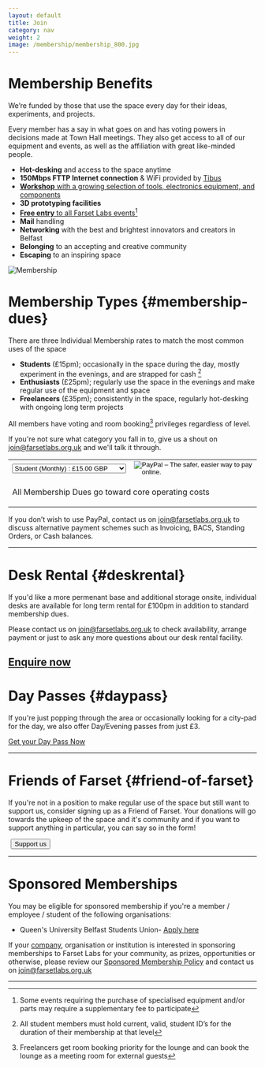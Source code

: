 ```yaml
---
layout: default
title: Join
category: nav
weight: 2
image: /membership/membership_800.jpg
---
```

Membership Benefits
===================

We’re funded by those that use the space every day for their ideas, experiments, and projects.

Every member has a say in what goes on and has voting powers in decisions made at Town Hall meetings.
They also get access to all of our equipment and events, as well as the affiliation with great like-minded people.

-   **Hot-desking** and access to the space anytime
-   **150Mbps FTTP Internet connection** & WiFi provided by [Tibus](/about/corporates.html)
-   [**Workshop** with a growing selection of tools, electronics equipment, and components](/about/facility.html)
-   **3D prototyping facilities**
-   [**Free entry** to all Farset Labs events](/events/)[^1]
-   **Mail** handling
-   **Networking** with the best and brightest innovators and creators in Belfast
-   **Belonging** to an accepting and creative community
-   **Escaping** to an inspiring space

![Membership](/membership/membership_800.jpg)

Membership Types {#membership-dues}
================

There are three Individual Membership rates to match the most common uses of the space

-   **Students** (£15pm); occasionally in the space during the day, mostly experiment in the evenings, and are strapped for cash [^2]
-   **Enthusiasts** (£25pm); regularly use the space in the evenings and make regular use of the equipment and space
-   **Freelancers** (£35pm); consistently in the space, regularly hot-desking with ongoing long term projects

All members have voting and room booking[^3] privileges regardless of level.

If you're not sure what category you fall in to, give us a shout on <join@farsetlabs.org.uk> and we'll talk it through.

<form class="center small-8" action="https://www.paypal.com/cgi-bin/webscr" method="post" target="_top">
<input type="hidden" name="on0" value="">
<input type="hidden" name="cmd" value="_s-xclick">
<input type="hidden" name="hosted_button_id" value="XJ9H6BLXWWYXL">
<table>
<tr>
  <td>
    <select name="os0">
      <option value="Student (Monthly)">Student (Monthly) : £15.00 GBP</option>
      <option value="Enthusiast (Monthly)">Enthusiast (Monthly) : £25.00 GBP</option>
      <option value="Freelancer (Monthly)">Freelancer (Monthly) : £35.00 GBP</option>
      <option value="Angel (Monthly)">Angel (Monthly) : £75.00 GBP</option>
      <option value="Student (Annual)">Student (Annual) : £165.00 GBP</option>
      <option value="Enthusiast (Annual)">Enthusiast (Annual) : £275.00 GBP</option>
      <option value="Freelancer (Annual)">Freelancer (Annual) : £385.00 GBP</option>
    </select>
  </td>
  <td>
    <input type="hidden" name="currency_code" value="GBP">
    <input type="image" src="https://www.paypalobjects.com/en_GB/i/btn/btn_subscribe_LG.gif" border="0" name="submit" alt="PayPal – The safer, easier way to pay online.">
    <img alt="" border="0" src="https://www.paypalobjects.com/en_GB/i/scr/pixel.gif" width="1" height="1">
  </td>
</tr>
<tr>
  <td colspan="2">
    <p>All Membership Dues go toward core operating costs</p>
  </td>
</tr>
</table>
</form>

If you don’t wish to use PayPal, contact us on <join@farsetlabs.org.uk> to discuss alternative payment schemes such as Invoicing, BACS, Standing Orders, or Cash balances.

-----------------------------------------------------------------------

Desk Rental {#deskrental}
=========================
If you'd like a more permenant base and additional storage onsite, individual desks are available for long term rental for £100pm in addition to standard membership dues.

Please contact us on <join@farsetlabs.org.uk> to check availability, arrange payment or just to ask any more questions about our desk rental facility.

<a href="mailto:join@farsetlabs.org.uk" class="large button expand round">Enquire now</a>
-----------------------------------------------------------------------

Day Passes {#daypass}
====================
If you're just popping through the area or occasionally looking for a city-pad for the day, we also offer Day/Evening passes from just £3.

<a href="/hotdesk/index.html" class="large button expand round">Get your Day Pass Now</a>

------------------------------------------------------------------------

Friends of Farset {#friend-of-farset}
=================

If you're not in a position to make regular use of the space but still want to support us, consider signing up as a Friend of Farset.
Your donations will go towards the upkeep of the space and it's community and if you want to support anything in particular, you can say so in the form!

<form class="text-center" action="https://www.paypal.com/cgi-bin/webscr" method="post" target="_top">
  <input type="hidden" name="cmd" value="_s-xclick">
  <input type="hidden" name="hosted_button_id" value="6E5VFUY63DKLS">
  <input type="hidden" src="https://www.paypalobjects.com/en_GB/i/btn/btn_donate_SM.gif" border="0" name="submit" alt="PayPal – The safer, easier way to pay online.">
  <img alt="" border="0" src="https://www.paypalobjects.com/en_GB/i/scr/pixel.gif" width="1" height="1">
  <input type="submit" name="submit" class="large button round expand" value="Support us">
</form>

-------------------------------------------------------------------------

Sponsored Memberships
=====================

You may be eligible for sponsored membership if you're a member / employee / student of the following organisations:

* Queen's University Belfast Students Union- [Apply here](http://www.qubsu.org/EnterpriseSU/Opportunities/FarsetLabs/)

If your [company](/about/corporates), organisation or institution is interested in sponsoring memberships to Farset Labs for your community, as prizes, opportunities
or otherwise, please review our [Sponsored Membership Policy](/about/sponsored_membership_policy.html) and contact us on <join@farsetlabs.org.uk>

------------------------------------------------------------------------

[^1]: Some events requiring the purchase of specialised equipment and/or parts may require a supplementary fee to participate

[^2]: All student members must hold current, valid, student ID’s for the duration of their membership at that level

[^3]: Freelancers get room booking priority for the lounge and can book the lounge as a meeting room for external guests


